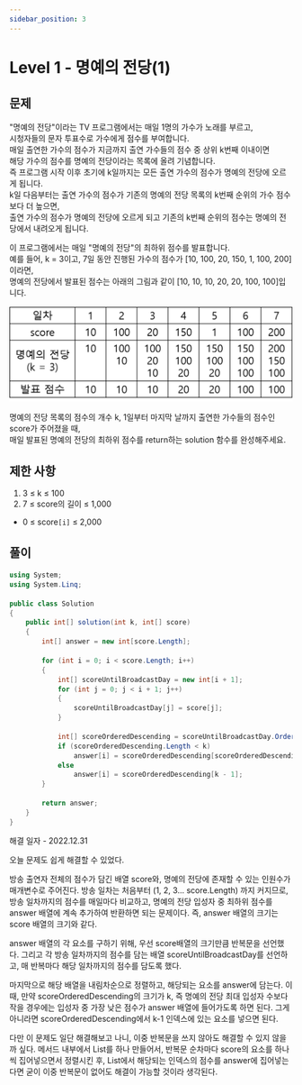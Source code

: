 ```yaml
---
sidebar_position: 3
---
```


# Level 1 - 명예의 전당(1)

## 문제

"명예의 전당"이라는 TV 프로그램에서는 매일 1명의 가수가 노래를 부르고, <br/>
시청자들의 문자 투표수로 가수에게 점수를 부여합니다. <br/>
매일 출연한 가수의 점수가 지금까지 출연 가수들의 점수 중 상위 k번째 이내이면 <br/>
해당 가수의 점수를 명예의 전당이라는 목록에 올려 기념합니다. <br/>
즉 프로그램 시작 이후 초기에 k일까지는 모든 출연 가수의 점수가 명예의 전당에 오르게 됩니다. <br/>
k일 다음부터는 출연 가수의 점수가 기존의 명예의 전당 목록의 k번째 순위의 가수 점수보다 더 높으면, <br/>
출연 가수의 점수가 명예의 전당에 오르게 되고 기존의 k번째 순위의 점수는 명예의 전당에서 내려오게 됩니다.<br/>

이 프로그램에서는 매일 "명예의 전당"의 최하위 점수를 발표합니다. <br/>
예를 들어, k = 3이고, 7일 동안 진행된 가수의 점수가 [10, 100, 20, 150, 1, 100, 200]이라면, <br/>
명예의 전당에서 발표된 점수는 아래의 그림과 같이 [10, 10, 10, 20, 20, 100, 100]입니다.<br/>

![Lv1_명예의 전당](../Images/lv1HallOfFame.png)

명예의 전당 목록의 점수의 개수 k, 1일부터 마지막 날까지 출연한 가수들의 점수인 score가 주어졌을 때, <br/>
매일 발표된 명예의 전당의 최하위 점수를 return하는 solution 함수를 완성해주세요.

## 제한 사항

1. 3 ≤ k ≤ 100
2. 7 ≤ score의 길이 ≤ 1,000
- 0 ≤ score``[i]`` ≤ 2,000

## 풀이

```c#
using System;
using System.Linq;

public class Solution
{
    public int[] solution(int k, int[] score)
    {
        int[] answer = new int[score.Length];

        for (int i = 0; i < score.Length; i++)
        {
            int[] scoreUntilBroadcastDay = new int[i + 1];
            for (int j = 0; j < i + 1; j++)
            {
                scoreUntilBroadcastDay[j] = score[j];
            }

            int[] scoreOrderedDescending = scoreUntilBroadcastDay.OrderByDescending(item => item).ToArray();
            if (scoreOrderedDescending.Length < k)
                answer[i] = scoreOrderedDescending[scoreOrderedDescending.Length - 1];
            else
                answer[i] = scoreOrderedDescending[k - 1];
        }

        return answer;
    }
}
```

해결 일자 - 2022.12.31

오늘 문제도 쉽게 해결할 수 있었다.

방송 출연자 전체의 점수가 담긴 배열 score와, 명예의 전당에 존재할 수 있는 인원수가 매개변수로 주어진다.
방송 일차는 처음부터 (1, 2, 3... score.Length) 까지 커지므로, 방송 일차까지의 점수를 매일마다 비교하고,
명예의 전당 입성자 중 최하위 점수를 answer 배열에 계속 추가하여 반환하면 되는 문제이다.
즉, answer 배열의 크기는 score 배열의 크기와 같다.

answer 배열의 각 요소를 구하기 위해, 우선 score배열의 크기만큼 반복문을 선언했다.
그리고 각 방송 일차까지의 점수를 담는 배열 scoreUntilBroadcastDay를 선언하고, 
매 반복마다 해당 일차까지의 점수를 담도록 했다.

마지막으로 해당 배열을 내림차순으로 정렬하고, 해당되는 요소를 answer에 담는다.
이 때, 만약 scoreOrderedDescending의 크기가 k, 즉 명예의 전당 최대 입성자 수보다 작을 경우에는
입성자 중 가장 낮은 점수가 answer 배열에 들어가도록 하면 된다.
그게 아니라면 scoreOrderedDescending에서 k-1 인덱스에 있는 요소를 넣으면 된다.

다만 이 문제도 일단 해결해보고 나니, 이중 반복문을 쓰지 않아도 해결할 수 있지 않을까 싶다.
메서드 내부에서 List를 하나 만들어서, 반복문 순차마다 score의 요소를 하나씩 집어넣으면서 정렬시킨 후,
List에서 해당되는 인덱스의 점수를 answer에 집어넣는다면 굳이 이중 반복문이 없어도 해결이 가능할 것이라 생각된다.